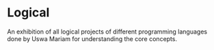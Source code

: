 # Logical
An exhibition of all logical projects of different programming languages done by Uswa Mariam for understanding the core concepts.

